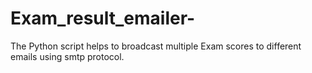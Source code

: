 # Exam_result_emailer-
The Python script helps to broadcast multiple Exam scores to different emails using smtp protocol.
